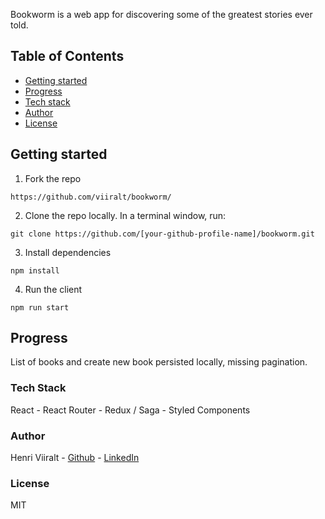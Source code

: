 Bookworm is a web app for discovering some of the greatest stories ever told.

## Table of Contents


* [Getting started](#getting-started)
* [Progress](#progress)
* [Tech stack](#tech-stack)
* [Author](#author)
* [License](#license)

 
## Getting started

1. Fork the repo

```
https://github.com/viiralt/bookworm/
```
2. Clone the repo locally. In a terminal window, run: 

```
git clone https://github.com/[your-github-profile-name]/bookworm.git
```
3. Install dependencies 

```
npm install
```
4. Run the client
```
npm run start
```

## Progress

List of books and create new book persisted locally, missing pagination.

### Tech Stack

React - React Router - Redux / Saga - Styled Components

### Author

Henri Viiralt - [Github](https://github.com/viiralt/) - [LinkedIn](https://www.linkedin.com/in/viiralt/)

### License

MIT


